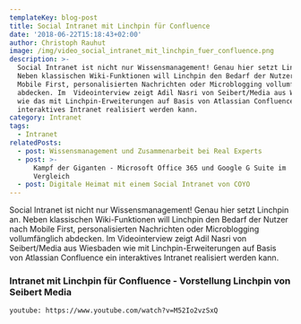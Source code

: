 ```yaml
---
templateKey: blog-post
title: Social Intranet mit Linchpin für Confluence
date: '2018-06-22T15:18:43+02:00'
author: Christoph Rauhut
image: /img/video_social_intranet_mit_linchpin_fuer_confluence.png
description: >-
  Social Intranet ist nicht nur Wissensmanagement! Genau hier setzt Linchpin an.
  Neben klassischen Wiki-Funktionen will Linchpin den Bedarf der Nutzer nach
  Mobile First, personalisierten Nachrichten oder Microblogging vollumfänglich
  abdecken. Im  Videointerview zeigt Adil Nasri von Seibert/Media aus Wiesbaden
  wie das mit Linchpin-Erweiterungen auf Basis von Atlassian Confluence ein
  interaktives Intranet realisiert werden kann.
category: Intranet
tags:
  - Intranet
relatedPosts:
  - post: Wissensmanagement und Zusammenarbeit bei Real Experts
  - post: >-
      Kampf der Giganten - Microsoft Office 365 und Google G Suite im
      Vergleich  
  - post: Digitale Heimat mit einem Social Intranet von COYO
---
```

Social Intranet ist nicht nur Wissensmanagement! Genau hier setzt Linchpin an. Neben klassischen Wiki-Funktionen will Linchpin den Bedarf der Nutzer nach Mobile First, personalisierten Nachrichten oder Microblogging vollumfänglich abdecken. Im Videointerview zeigt Adil Nasri von Seibert/Media aus Wiesbaden wie mit Linchpin-Erweiterungen auf Basis von Atlassian Confluence ein interaktives Intranet realisiert werden kann.

### Intranet mit Linchpin für Confluence - Vorstellung Linchpin von Seibert Media

`youtube: https://www.youtube.com/watch?v=M52Io2vzSxQ`
